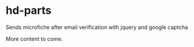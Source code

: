 hd-parts
========

Sends microfiche after email verification with jquery and google captcha

More content to come.
